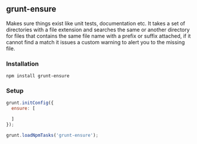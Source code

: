 ## grunt-ensure

Makes sure things exist like unit tests, documentation etc. It takes a set of directories with a file extension and searches
the same or another directory for files that contains the same file name with a prefix or suffix attached, if it cannot
find a match it issues a custom warning to alert you to the missing file.


### Installation

`npm install grunt-ensure`

### Setup

```javascript
grunt.initConfig({
  ensure: [

  ]
});

grunt.loadNpmTasks('grunt-ensure');
```